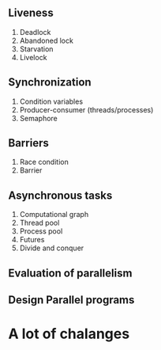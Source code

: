 ## Liveness

1. Deadlock
2. Abandoned lock
3. Starvation
4. Livelock


## Synchronization

1. Condition variables
2. Producer-consumer (threads/processes)
3. Semaphore

## Barriers

1. Race condition
2. Barrier

## Asynchronous tasks

1. Computational graph
2. Thread pool
3. Process pool
4. Futures
5. Divide and conquer


## Evaluation of parallelism

## Design Parallel programs


# A lot of chalanges